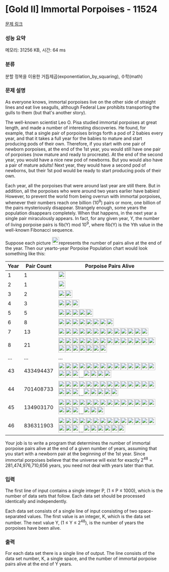# [Gold II] Immortal Porpoises - 11524 

[문제 링크](https://www.acmicpc.net/problem/11524) 

### 성능 요약

메모리: 31256 KB, 시간: 64 ms

### 분류

분할 정복을 이용한 거듭제곱(exponentiation_by_squaring), 수학(math)

### 문제 설명

<p>As everyone knows, immortal porpoises live on the other side of straight lines and eat live seagulls, although Federal Law prohibits transporting the gulls to them (but that's another story).</p>

<p>The well-known scientist Leo O. Pisa studied immortal porpoises at great length, and made a number of interesting discoveries. He found, for example, that a single pair of porpoises brings forth a pod of 2 babies every year, and that it takes a full year for the babies to mature and start producing pods of their own. Therefore, if you start with one pair of newborn porpoises, at the end of the 1st year, you would still have one pair of porpoises (now mature and ready to procreate). At the end of the second year, you would have a nice new pod of newborns. But you would also have a pair of mature adults! Next year, they would have a second pod of newborns, but their 1st pod would be ready to start producing pods of their own.</p>

<p>Each year, all the porpoises that were around last year are still there. But in addition, all the porpoises who were around two years earlier have babies! However, to prevent the world from being overrun with immortal porpoises, whenever their numbers reach one billion (10<sup>9</sup>) pairs or more, one billion of the pairs mysteriously disappear. Strangely enough, some years the population disappears completely. When that happens, in the next year a single pair miraculously appears. In fact, for any given year, Y, the number of living porpoise pairs is fib(Y) mod 10<sup>9</sup>, where fib(Y) is the Yth value in the well-known Fibonacci sequence.</p>

<p>Suppose each picture <img alt="" src="" style="height:24px; width:22px">represents the number of pairs alive at the end of the year. Then our yearto-year Porpoise Population chart would look something like this:</p>

<table class="table">
	<thead>
		<tr>
			<th>Year</th>
			<th>Pair Count</th>
			<th>Porpoise Pairs Alive</th>
		</tr>
	</thead>
	<tbody>
		<tr>
			<td>1</td>
			<td>1</td>
			<td><img alt="" src="" style="height:24px; line-height:20.8px; width:22px"></td>
		</tr>
		<tr>
			<td>2</td>
			<td>1</td>
			<td><img alt="" src="" style="height:24px; line-height:20.8px; width:22px"></td>
		</tr>
		<tr>
			<td>3</td>
			<td>2</td>
			<td><img alt="" src="" style="height:24px; line-height:20.8px; width:22px"><img alt="" src="" style="height:24px; line-height:20.8px; width:22px"></td>
		</tr>
		<tr>
			<td>4</td>
			<td>3</td>
			<td><img alt="" src="" style="height:24px; line-height:20.8px; width:22px"><img alt="" src="" style="height:24px; line-height:20.8px; width:22px"><img alt="" src="" style="height:24px; line-height:20.8px; width:22px"></td>
		</tr>
		<tr>
			<td>5</td>
			<td>5</td>
			<td><img alt="" src="" style="height:24px; line-height:20.8px; width:22px"><img alt="" src="" style="height:24px; line-height:20.8px; width:22px"><img alt="" src="" style="height:24px; line-height:20.8px; width:22px"><img alt="" src="" style="height:24px; line-height:20.8px; width:22px"><img alt="" src="" style="height:24px; line-height:20.8px; width:22px"></td>
		</tr>
		<tr>
			<td>6</td>
			<td>8</td>
			<td><img alt="" src="" style="height:24px; line-height:20.8px; width:22px"><img alt="" src="" style="height:24px; line-height:20.8px; width:22px"><img alt="" src="" style="height:24px; line-height:20.8px; width:22px"><img alt="" src="" style="height:24px; line-height:20.8px; width:22px"><img alt="" src="" style="height:24px; line-height:20.8px; width:22px"><img alt="" src="" style="height:24px; line-height:20.8px; width:22px"><img alt="" src="" style="height:24px; line-height:20.8px; width:22px"><img alt="" src="" style="height:24px; line-height:20.8px; width:22px"></td>
		</tr>
		<tr>
			<td>7</td>
			<td>13</td>
			<td><img alt="" src="" style="height:24px; line-height:20.8px; width:22px"><img alt="" src="" style="height:24px; line-height:20.8px; width:22px"><img alt="" src="" style="height:24px; line-height:20.8px; width:22px"><img alt="" src="" style="height:24px; line-height:20.8px; width:22px"><img alt="" src="" style="height:24px; line-height:20.8px; width:22px"><img alt="" src="" style="height:24px; line-height:20.8px; width:22px"><img alt="" src="" style="height:24px; line-height:20.8px; width:22px"><img alt="" src="" style="height:24px; line-height:20.8px; width:22px"><img alt="" src="" style="height:24px; line-height:20.8px; width:22px"><img alt="" src="" style="height:24px; line-height:20.8px; width:22px"><img alt="" src="" style="height:24px; line-height:20.8px; width:22px"><img alt="" src="" style="height:24px; line-height:20.8px; width:22px"><img alt="" src="" style="height:24px; line-height:20.8px; width:22px"></td>
		</tr>
		<tr>
			<td>8</td>
			<td>21</td>
			<td><img alt="" src="" style="height:24px; line-height:20.8px; width:22px"><img alt="" src="" style="height:24px; line-height:20.8px; width:22px"><img alt="" src="" style="height:24px; line-height:20.8px; width:22px"><img alt="" src="" style="height:24px; line-height:20.8px; width:22px"><img alt="" src="" style="height:24px; line-height:20.8px; width:22px"><img alt="" src="" style="height:24px; line-height:20.8px; width:22px"><img alt="" src="" style="height:24px; line-height:20.8px; width:22px"><img alt="" src="" style="height:24px; line-height:20.8px; width:22px"><img alt="" src="" style="height:24px; line-height:20.8px; width:22px"><img alt="" src="" style="height:24px; line-height:20.8px; width:22px"><img alt="" src="" style="height:24px; line-height:20.8px; width:22px"><img alt="" src="" style="height:24px; line-height:20.8px; width:22px"><img alt="" src="" style="height:24px; line-height:20.8px; width:22px"><img alt="" src="" style="height:24px; line-height:20.8px; width:22px"><img alt="" src="" style="height:24px; line-height:20.8px; width:22px"><img alt="" src="" style="height:24px; line-height:20.8px; width:22px"><img alt="" src="" style="height:24px; line-height:20.8px; width:22px"><img alt="" src="" style="height:24px; line-height:20.8px; width:22px"><img alt="" src="" style="height:24px; line-height:20.8px; width:22px"><img alt="" src="" style="height:24px; line-height:20.8px; width:22px"><img alt="" src="" style="height:24px; line-height:20.8px; width:22px"></td>
		</tr>
		<tr>
			<td>…</td>
			<td>…</td>
			<td>…</td>
		</tr>
		<tr>
			<td>43</td>
			<td>433494437</td>
			<td><img alt="" src="" style="height:24px; line-height:20.8px; width:22px"><img alt="" src="" style="height:24px; line-height:20.8px; width:22px"><img alt="" src="" style="height:24px; line-height:20.8px; width:22px"><img alt="" src="" style="height:24px; line-height:20.8px; width:22px"><img alt="" src="" style="height:24px; line-height:20.8px; width:22px"><img alt="" src="" style="height:24px; line-height:20.8px; width:22px"><img alt="" src="" style="height:24px; line-height:20.8px; width:22px"><img alt="" src="" style="height:24px; line-height:20.8px; width:22px"><img alt="" src="" style="height:24px; line-height:20.8px; width:22px"><img alt="" src="" style="height:24px; line-height:20.8px; width:22px"><img alt="" src="" style="height:24px; line-height:20.8px; width:22px"><img alt="" src="" style="height:24px; line-height:20.8px; width:22px"><img alt="" src="" style="height:24px; line-height:20.8px; width:22px"><img alt="" src="" style="height:24px; line-height:20.8px; width:22px"><img alt="" src="" style="height:24px; line-height:20.8px; width:22px"><img alt="" src="" style="height:24px; line-height:20.8px; width:22px"><img alt="" src="" style="height:24px; line-height:20.8px; width:22px">…<img alt="" src="" style="height:24px; line-height:20.8px; width:22px"><img alt="" src="" style="height:24px; line-height:20.8px; width:22px"><img alt="" src="" style="height:24px; line-height:20.8px; width:22px"><img alt="" src="" style="height:24px; line-height:20.8px; width:22px"></td>
		</tr>
		<tr>
			<td>44</td>
			<td>701408733</td>
			<td><img alt="" src="" style="height:24px; line-height:20.8px; width:22px"><img alt="" src="" style="height:24px; line-height:20.8px; width:22px"><img alt="" src="" style="height:24px; line-height:20.8px; width:22px"><img alt="" src="" style="height:24px; line-height:20.8px; width:22px"><img alt="" src="" style="height:24px; line-height:20.8px; width:22px"><img alt="" src="" style="height:24px; line-height:20.8px; width:22px"><img alt="" src="" style="height:24px; line-height:20.8px; width:22px"><img alt="" src="" style="height:24px; line-height:20.8px; width:22px"><img alt="" src="" style="height:24px; line-height:20.8px; width:22px"><img alt="" src="" style="height:24px; line-height:20.8px; width:22px"><img alt="" src="" style="height:24px; line-height:20.8px; width:22px"><img alt="" src="" style="height:24px; line-height:20.8px; width:22px"><img alt="" src="" style="height:24px; line-height:20.8px; width:22px"><img alt="" src="" style="height:24px; line-height:20.8px; width:22px"><img alt="" src="" style="height:24px; line-height:20.8px; width:22px"><img alt="" src="" style="height:24px; line-height:20.8px; width:22px"><img alt="" src="" style="height:24px; line-height:20.8px; width:22px">…<img alt="" src="" style="height:24px; line-height:20.8px; width:22px"><img alt="" src="" style="height:24px; line-height:20.8px; width:22px"><img alt="" src="" style="height:24px; line-height:20.8px; width:22px"><img alt="" src="" style="height:24px; line-height:20.8px; width:22px"><img alt="" src="" style="height:24px; line-height:20.8px; width:22px"></td>
		</tr>
		<tr>
			<td>45</td>
			<td>134903170</td>
			<td><img alt="" src="" style="height:24px; line-height:20.8px; width:22px"><img alt="" src="" style="height:24px; line-height:20.8px; width:22px"><img alt="" src="" style="height:24px; line-height:20.8px; width:22px"><img alt="" src="" style="height:24px; line-height:20.8px; width:22px"><img alt="" src="" style="height:24px; line-height:20.8px; width:22px"><img alt="" src="" style="height:24px; line-height:20.8px; width:22px"><img alt="" src="" style="height:24px; line-height:20.8px; width:22px"><img alt="" src="" style="height:24px; line-height:20.8px; width:22px"><img alt="" src="" style="height:24px; line-height:20.8px; width:22px"><img alt="" src="" style="height:24px; line-height:20.8px; width:22px"><img alt="" src="" style="height:24px; line-height:20.8px; width:22px"><img alt="" src="" style="height:24px; line-height:20.8px; width:22px"><img alt="" src="" style="height:24px; line-height:20.8px; width:22px"><img alt="" src="" style="height:24px; line-height:20.8px; width:22px"><img alt="" src="" style="height:24px; line-height:20.8px; width:22px"><img alt="" src="" style="height:24px; line-height:20.8px; width:22px"><img alt="" src="" style="height:24px; line-height:20.8px; width:22px">…<img alt="" src="" style="height:24px; line-height:20.8px; width:22px"><img alt="" src="" style="height:24px; line-height:20.8px; width:22px"><img alt="" src="" style="height:24px; line-height:20.8px; width:22px"></td>
		</tr>
		<tr>
			<td>46</td>
			<td>836311903</td>
			<td><img alt="" src="" style="height:24px; line-height:20.8px; width:22px"><img alt="" src="" style="height:24px; line-height:20.8px; width:22px"><img alt="" src="" style="height:24px; line-height:20.8px; width:22px"><img alt="" src="" style="height:24px; line-height:20.8px; width:22px"><img alt="" src="" style="height:24px; line-height:20.8px; width:22px"><img alt="" src="" style="height:24px; line-height:20.8px; width:22px"><img alt="" src="" style="height:24px; line-height:20.8px; width:22px"><img alt="" src="" style="height:24px; line-height:20.8px; width:22px"><img alt="" src="" style="height:24px; line-height:20.8px; width:22px"><img alt="" src="" style="height:24px; line-height:20.8px; width:22px"><img alt="" src="" style="height:24px; line-height:20.8px; width:22px"><img alt="" src="" style="height:24px; line-height:20.8px; width:22px"><img alt="" src="" style="height:24px; line-height:20.8px; width:22px"><img alt="" src="" style="height:24px; line-height:20.8px; width:22px"><img alt="" src="" style="height:24px; line-height:20.8px; width:22px"><img alt="" src="" style="height:24px; line-height:20.8px; width:22px"><img alt="" src="" style="height:24px; line-height:20.8px; width:22px">…<img alt="" src="" style="height:24px; line-height:20.8px; width:22px"><img alt="" src="" style="height:24px; line-height:20.8px; width:22px"><img alt="" src="" style="height:24px; line-height:20.8px; width:22px"><img alt="" src="" style="height:24px; line-height:20.8px; width:22px"><img alt="" src="" style="height:24px; line-height:20.8px; width:22px"><img alt="" src="" style="height:24px; line-height:20.8px; width:22px"></td>
		</tr>
	</tbody>
</table>

<p>Your job is to write a program that determines the number of immortal porpoise pairs alive at the end of a given number of years, assuming that you start with a newborn pair at the beginning of the 1st year. Since immortal porpoises believe that the universe will exist for exactly 2<sup>48</sup> = 281,474,976,710,656 years, you need not deal with years later than that.</p>

### 입력 

 <p>The first line of input contains a single integer P, (1 ≤ P ≤ 1000), which is the number of data sets that follow. Each data set should be processed identically and independently.</p>

<p>Each data set consists of a single line of input consisting of two space-separated values. The first value is an integer, K, which is the data set number. The next value Y, (1 ≤ Y ≤ 2<sup>48</sup>), is the number of years the porpoises have been alive.</p>

### 출력 

 <p>For each data set there is a single line of output. The line consists of the data set number, K, a single space, and the number of immortal porpoise pairs alive at the end of Y years.</p>

